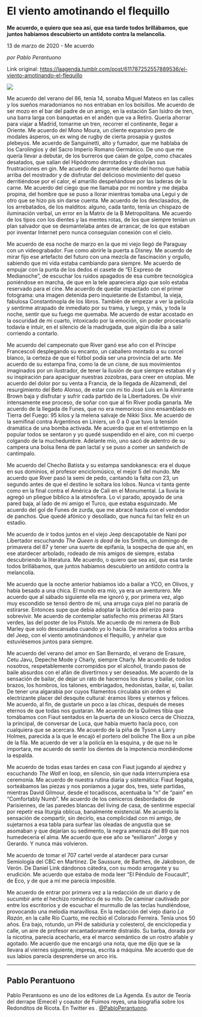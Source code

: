 # El viento amotinando el flequillo

**Me acuerdo, o quiero que sea así, que esa tarde todos brillábamos, que juntos habíamos descubierto un antídoto contra la melancolía.**

13 de marzo de 2020 - Me acuerdo

_por Pablo Perantuono_

Link original: https://laagenda.tumblr.com/post/611787252557889536/el-viento-amotinando-el-flequillo

![](https://64.media.tumblr.com/b7954c4ce9bef7cfbdc7a4daf83d9deb/e44ecad1e6a92b73-fe/s500x750/6165ebf0e3867a2dda00db1c11b1720222842aad.jpg)

Me acuerdo del verano del 86, tenía 14, sonaba Miguel Mateos en las calles y los sueños maradonianos no nos entraban en los bolsillos. Me acuerdo de ser mozo en el bar del padre de un amigo, en la estación San Isidro de tren, una barra larga con banquetas en el andén que va a Retiro. Quería ahorrar para viajar a Madrid, tomarme un tren, recorrer el continente, llegar a Oriente. Me acuerdo del Mono Moura, un cliente expansivo pero de modales ásperos, un ex wing de rugby de cierta prosapia y gustos plebeyos. Me acuerdo de Sanguinetti, alto y fumador, que me hablaba de los Carolingios y del Sacro Imperio Romano Germánico. De uno que me quería llevar a debutar, de los burreros que caían de golpe, como chacales desatados, que salían del Hipódromo derrotados y disolvían sus frustraciones en gin. Me acuerdo de pararme delante del horno que había arriba del mostrador y de disfrutar del delicioso movimiento del queso derritiéndose por el calor, el amarillo despeñándose por las laderas de la carne. Me acuerdo del ciego que me llamaba por mi nombre y me dejaba propina, del hombre que se puso a llorar mientras tomaba una Legui y de otro que se hizo pis sin darse cuenta. Me acuerdo de los desclasados, de los arrebatados, de los malditos: alguno, cada tanto, tenía un chispazo de iluminación verbal, un error en la Matrix de la B Metropolitana. Me acuerdo de los tipos con los dientes y las mentes rotas, de los que siempre tenían un plan salvador que se desmantelaba antes de arrancar, de los que estaban por inventar Internet pero nunca conseguían conexión con el cielo. 




Me acuerdo de esa noche de marzo en la que mi viejo llegó de Paraguay con un videograbador. Fue como abrirle la puerta a Disney. Me acuerdo de mirar fijo ese artefacto del futuro con una mezcla de fascinación y orgullo, sabiendo que mi vida estaba cambiando para siempre. Me acuerdo de empujar con la punta de los dedos el casete de “El Expreso de Medianoche”, de escuchar los ruidos apagados de esa cumbre tecnológica poniéndose en marcha, de que en la tele apareciera algo que solo estaba reservado para el cine. Me acuerdo de quedar impactado con el primer fotograma: una imagen detenida pero inquietante de Estambul, la vieja, fabulosa Constantinopla de los libros. También de empezar a ver la película y sentirme atrapado de inmediato por su trama, y luego, y más, y toda la noche, sentir que su fuego me quemaba. Me acuerdo de estar acostado en la oscuridad de mi cuarto, intoxicado por la emoción, sin poder procesarlo todavía e intuir, en el silencio de la madrugada, que algún día iba a salir corriendo a contarlo.





Me acuerdo del campeonato que River ganó ese año con el Príncipe Francescoli desplegando su encanto, un caballero montado a su corcel blanco, la certeza de que el fútbol podía ser una provincia del arte. Me acuerdo de su estampa fina, como la de un cisne, de sus movimientos imaginados por un ilustrador, de tener la ilusión de que siempre estaban él y su inspiración para apaciguar nuestras zozobras, para creer en utopías. Me acuerdo del dolor por su venta a Francia, de la llegada de Alzamendi, del resurgimiento del Beto Alonso, de estar con mi tío José Luis en la Almirante Brown baja y disfrutar y sufrir cada partido de la Libertadores. De vivir intensamente ese proceso, de soñar con que al fin River podía ganarla. Me acuerdo de la llegada de Funes, que no era memorioso sino ensamblado en Tierra del Fuego: 95 kilos y la melena salvaje de Nikki Sixx. Me acuerdo de la semifinal contra Argentinos en Liniers, un 0 a 0 que tuvo la tensión dramática de una bomba activada. Me acuerdo que en el entretiempo en la popular todos se sentaron y yo quedé suspendido en el aire, con mi cuerpo colgando de la muchedumbre. Adelante mío, uno sacó de adentro de su campera una bolsa llena de pan lactal y se puso a comer un sandwich de cantimpalo. 

Me acuerdo del Checho Batista y su estampa sandokanesca: era el duque en sus dominios, el profesor enciclomúsico, el mejor 5 del mundo. Me acuerdo que River pasó la semi de pedo, cantando la falta con 23, un segundo antes de que el destino le soltara los lobos. Nunca vi tanta gente como en la final contra el América de Cali en el Monumental. La lluvia le agregó un pliegue bíblico a la atmósfera. Lo vi parado, apoyado de una pared baja, al lado de mi amigo el Turco, que estaba esguinzado. Me acuerdo del gol de Funes de zurda, que me abracé hasta con el vendedor de panchos. Que quedé afónico y desollado, que nunca fui tan feliz en un estadio. 

Me acuerdo de ir todos juntos en el viejo Jeep descapotable de Nani por Libertador escuchando *The Queen is dead* de los Smiths, un domingo de primavera del 87 y tener una suerte de epifanía, la sospecha de que ahí, en ese atardecer arbolado, rodeado de mis amigos de siempre, estaba descubriendo la literatura. Me acuerdo, o quiero que sea así, que esa tarde todos brillábamos, que juntos habíamos descubierto un antídoto contra la melancolía. 

Me acuerdo que la noche anterior habíamos ido a bailar a YCO, en Olivos, y había besado a una chica. El mundo era mío, ya era un aventurero. Me acuerdo que al sábado siguiente ella me ignoró y, por primera vez, algo muy escondido se tensó dentro de mí, una arruga cuya piel no pararía de estirarse. Entonces supe que debía adoptar la táctica del erizo para sobrevivir. Me acuerdo de contemplar satisfecho mis primeras All Stars verdes, las del poster de los Pistols. Me acuerdo de mi remera de Bob Marley que solo descansaba cuando yo lo hacía. De mirarlos a todos arriba del Jeep, con el viento amotinándonos el flequillo, y anhelar que estuviésemos juntos para siempre. 

Me acuerdo del verano del amor en San Bernardo, el verano de Erasure, Cetu Javu, Depeche Mode y Charly, siempre Charly. Me acuerdo de todos nosotros, respetablemente corrompidos por el alcohol, tirando pasos de baile absurdos con el afán de divertirnos y ser deseados. Me acuerdo de la sensación de bailar, de dejar un rato de hacernos los duros y bailar, con los brazos, los hombros, los talones, embriagados, hedonistas, bailar, sí, bailar. De tener una algarabía por cuyos filamentos circulaba sin orden el electrizante placer del desquite cultural: éramos libres y eternos y felices. Me acuerdo, al fin, de gustarle un poco a las chicas, después de meses eternos de que todas nos gustaran. Me acuerdo de la Quilmes tibia que tomábamos con Fiaut sentados en la puerta de un kiosco cerca de Chiozza, la principal, de conversar de Luca, que había muerto hacía poco, con cualquiera que se acercara. Me acuerdo de la piña de Tyson a Larry Holmes, parecida a la que le encajó el portero del boliche The Box a un pibe de la fila. Me acuerdo de ver a la policía en la esquina, y de que no le importara, me acuerdo de sentir los dientes de la impotencia mordiéndome la espalda.

Me acuerdo de todas esas tardes en casa con Fiaut jugando al ajedrez y escuchando *The Wall* en loop, en silencio, sin que nada interrumpiera esa ceremonia. Me acuerdo de nuestra rutina diaria y sistemática: Fiaut llegaba, sorteábamos las piezas y nos poníamos a jugar dos, tres, siete partidas, mientras David Gilmour, desde el tocadiscos, acentuaba la “n” de “pain” en “Comfortably Numb”. Me acuerdo de los ceniceros desbordados de Parisiennes, de las paredes blancas del living de casa, de sentirme especial por repetir esa liturgia oblicua, banalmente existencial. Me acuerdo la sensación de compartir, sin decirlo, esa complicidad con mi amigo, de sujetarnos a esa tabla para surfear las oleadas de angustia que se asomaban y que dejarían su sedimento, la negra amenaza del 89 que nos humedecería el alma. Me acuerdo que ese año se “exiliaron” Jorge y Gerardo. Y nunca más volvieron.

Me acuerdo de tomar el 707 cartel verde al atardecer para cursar Semiología del CBC en Martínez. De Saussure, de Barthes, de Jakobson, de Verón. De Daniel Link dándonos cátedra, con su modo arrogante y su erudición. Me acuerdo que estaba de moda leer “El Péndulo de Foucault”, de Eco, y de que a mí me parecía imposible.

Me acuerdo de entrar por primera vez a la redacción de un diario y de sucumbir ante el hechizo romántico de su mito. De caminar cautivado por entre los escritorios y de escuchar el murmullo de las teclas hundiéndose, provocando una melodía maravillosa. En la redacción del viejo diario *La Razón*, en la calle Río Cuarto, me recibió el Colorado Ferreira. Tenía unos 50 años. Era bajo, rotundo, un PH de sabiduría y colesterol, de enciclopedia y calle, un aire de profesor encantadoramente distraído. Su barba, dorada por la nicotina, parecía acecharlo, era el marco semántico de un rostro afable y agotado. Me acuerdo que me encargó una nota, que me dijo que se la llevara al viernes siguiente, impresa, escrita a máquina. Me acuerdo que de sus labios parecía desprenderse un arco iris. 



---

 Pablo Perantuono
-----------------

 Pablo Perantuono es uno de los editores de La Agenda. Es autor de Teoría del derrape (Emecé) y coautor de Fuimos reyes, una biografía sobre los Redonditos de Ricota. En Twitter es . [@PabloPerantuono](https://twitter.com/PabloPerantuono). 

